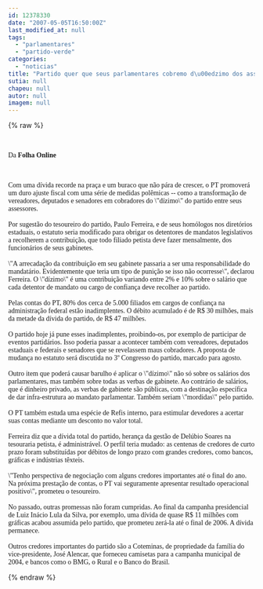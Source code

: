 ```yaml
---
id: 12378330
date: "2007-05-05T16:50:00Z"
last_modified_at: null
tags:
  - "parlamentares"
  - "partido-verde"
categories:
  - "noticias"
title: "Partido quer que seus parlamentares cobremo d\u00edzimo dos assessores "
sutia: null
chapeu: null
autor: null
imagem: null
---
```

{% raw %}
<p><P>&nbsp;</P></p>
<p><P><FONT face=Verdana>Da <STRONG>Folha Online</STRONG></FONT></P></p>
<p><P><STRONG><FONT face=Verdana></FONT></STRONG>&nbsp;</P></p>
<p><P><FONT face=Verdana>Com uma dívida recorde na praça e um buraco que não pára de crescer, o PT promoverá um duro ajuste fiscal com uma série de medidas polêmicas -- como a transformação de vereadores, deputados e senadores em cobradores do \"dízimo\" do partido entre seus assessores.<BR><BR>Por sugestão do tesoureiro do partido, Paulo Ferreira, e de seus homólogos nos diretórios estaduais, o estatuto seria modificado para obrigar os detentores de mandatos legislativos a recolherem a contribuição, que todo filiado petista deve fazer mensalmente, dos funcionários de seus gabinetes.<BR><BR>\"A arrecadação da contribuição em seu gabinete passaria a ser uma responsabilidade do mandatário. Evidentemente que teria um tipo de punição se isso não ocorresse\", declarou Ferreira. O \"dízimo\" é uma contribuição variando entre 2% e 10% sobre o salário que cada detentor de mandato ou cargo de confiança deve recolher ao partido.<BR><BR>Pelas contas do PT, 80% dos cerca de 5.000 filiados em cargos de confiança na administração federal estão inadimplentes. O débito acumulado é de R$ 30 milhões, mais da metade da dívida do partido, de R$ 47 milhões.<BR><BR>O partido hoje já pune esses inadimplentes, proibindo-os, por exemplo de participar de eventos partidários. Isso poderia passar a acontecer também com vereadores, deputados estaduais e federais e senadores que se revelassem maus cobradores. A proposta de mudança no estatuto será discutida no 3º Congresso do partido, marcado para agosto.<BR><BR>Outro item que poderá causar barulho é aplicar o \"dízimo\" não só sobre os salários dos parlamentares, mas também sobre todas as verbas de gabinete. Ao contrário de salários, que é dinheiro privado, as verbas de gabinete são públicas, com a destinação específica de dar infra-estrutura ao mandato parlamentar. Também seriam \"mordidas\" pelo partido.<BR><BR>O PT também estuda uma espécie de Refis interno, para estimular devedores a acertar suas contas mediante um desconto no valor total.<BR><BR>Ferreira diz que a dívida total do partido, herança da gestão de Delúbio Soares na tesouraria petista, é administrável. O perfil teria mudado: as centenas de credores de curto prazo foram substituídas por débitos de longo prazo com grandes credores, como bancos, gráficas e indústrias têxteis.<BR><BR>\"Tenho perspectiva de negociação com alguns credores importantes até o final do ano. Na próxima prestação de contas, o PT vai seguramente apresentar resultado operacional positivo\", prometeu o tesoureiro.<BR><BR>No passado, outras promessas não foram cumpridas. Ao final da campanha presidencial de Luiz Inácio Lula da Silva, por exemplo, uma dívida de quase R$ 11 milhões com gráficas acabou assumida pelo partido, que prometeu zerá-la até o final de 2006. A dívida permanece.<BR><BR>Outros credores importantes do partido são a Coteminas, de propriedade da família do vice-presidente, José Alencar, que forneceu camisetas para a campanha municipal de 2004, e bancos como o BMG, o Rural e o Banco do Brasil.</FONT></P> </p>
{% endraw %}